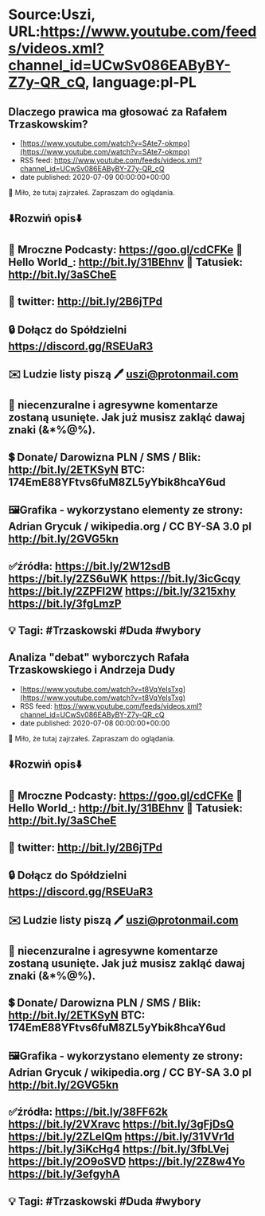 # Source:Uszi, URL:https://www.youtube.com/feeds/videos.xml?channel_id=UCwSv086EAByBY-Z7y-QR_cQ, language:pl-PL

## Dlaczego prawica ma głosować za Rafałem Trzaskowskim?
 - [https://www.youtube.com/watch?v=SAte7-okmpo](https://www.youtube.com/watch?v=SAte7-okmpo)
 - RSS feed: https://www.youtube.com/feeds/videos.xml?channel_id=UCwSv086EAByBY-Z7y-QR_cQ
 - date published: 2020-07-09 00:00:00+00:00

🤪 Miło, że tutaj zajrzałeś.  Zapraszam do oglądania.

⬇️Rozwiń opis⬇️
------------------------------------------------------------
👀 Mroczne Podcasty: https://goo.gl/cdCFKe
👀 Hello World_: http://bit.ly/31BEhnv
👀 Tatusiek: http://bit.ly/3aSCheE
------------------------------------------------------------
👀 twitter: http://bit.ly/2B6jTPd
------------------------------------------------------------
🔒 Dołącz do Spółdzielni
https://discord.gg/RSEUaR3
------------------------------------------------------------
✉️ Ludzie listy piszą 
🖊️ uszi@protonmail.com
------------------------------------------------------------
👺 niecenzuralne i agresywne komentarze zostaną usunięte.  Jak już musisz zakląć dawaj znaki (&*%@%).
------------------------------------------------------------
💲 Donate/ Darowizna
PLN / SMS / Blik: http://bit.ly/2ETKSyN
BTC: 174EmE88YFtvs6fuM8ZL5yYbik8hcaY6ud
---------------------------------------------------------------
🖼Grafika - wykorzystano elementy ze strony: 
Adrian Grycuk / wikipedia.org / CC BY-SA 3.0 pl 
http://bit.ly/2GVG5kn
---------------------------------------------------------------
✅źródła:
https://bit.ly/2W12sdB
https://bit.ly/2ZS6uWK
https://bit.ly/3icGcqy
https://bit.ly/2ZPFI2W
https://bit.ly/3215xhy
https://bit.ly/3fgLmzP
-------------------------------------------------------------
💡 Tagi: #Trzaskowski #Duda #wybory
--------------------------------------------------------------

## Analiza "debat" wyborczych Rafała Trzaskowskiego i Andrzeja Dudy
 - [https://www.youtube.com/watch?v=t8VqYeIsTxg](https://www.youtube.com/watch?v=t8VqYeIsTxg)
 - RSS feed: https://www.youtube.com/feeds/videos.xml?channel_id=UCwSv086EAByBY-Z7y-QR_cQ
 - date published: 2020-07-08 00:00:00+00:00

🤪 Miło, że tutaj zajrzałeś.  Zapraszam do oglądania.

⬇️Rozwiń opis⬇️
------------------------------------------------------------
👀 Mroczne Podcasty: https://goo.gl/cdCFKe
👀 Hello World_: http://bit.ly/31BEhnv
👀 Tatusiek: http://bit.ly/3aSCheE
------------------------------------------------------------
👀 twitter: http://bit.ly/2B6jTPd
------------------------------------------------------------
🔒 Dołącz do Spółdzielni
https://discord.gg/RSEUaR3
------------------------------------------------------------
✉️ Ludzie listy piszą 
🖊️ uszi@protonmail.com
------------------------------------------------------------
👺 niecenzuralne i agresywne komentarze zostaną usunięte.  Jak już musisz zakląć dawaj znaki (&*%@%).
------------------------------------------------------------
💲 Donate/ Darowizna
PLN / SMS / Blik: http://bit.ly/2ETKSyN
BTC: 174EmE88YFtvs6fuM8ZL5yYbik8hcaY6ud
---------------------------------------------------------------
🖼Grafika - wykorzystano elementy ze strony: 
Adrian Grycuk / wikipedia.org / CC BY-SA 3.0 pl 
http://bit.ly/2GVG5kn
---------------------------------------------------------------
✅źródła:
https://bit.ly/38FF62k
https://bit.ly/2VXravc
https://bit.ly/3gFjDsQ
https://bit.ly/2ZLeIQm
https://bit.ly/31VVr1d
https://bit.ly/3iKcHg4
https://bit.ly/3fbLVej
https://bit.ly/2O9oSVD
https://bit.ly/2Z8w4Yo
https://bit.ly/3efgyhA
-------------------------------------------------------------
💡 Tagi: #Trzaskowski #Duda #wybory
--------------------------------------------------------------

